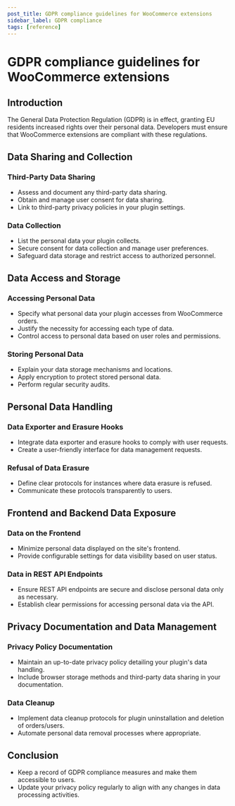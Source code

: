 ```yaml
---
post_title: GDPR compliance guidelines for WooCommerce extensions
sidebar_label: GDPR compliance
tags: [reference]
---
```


# GDPR compliance guidelines for WooCommerce extensions

## Introduction

The General Data Protection Regulation (GDPR) is in effect, granting EU residents increased rights over their personal data. Developers must ensure that WooCommerce extensions are compliant with these regulations.

## Data Sharing and Collection

### Third-Party Data Sharing

- Assess and document any third-party data sharing.
- Obtain and manage user consent for data sharing.
- Link to third-party privacy policies in your plugin settings.

### Data Collection

- List the personal data your plugin collects.
- Secure consent for data collection and manage user preferences.
- Safeguard data storage and restrict access to authorized personnel.

## Data Access and Storage

### Accessing Personal Data

- Specify what personal data your plugin accesses from WooCommerce orders.
- Justify the necessity for accessing each type of data.
- Control access to personal data based on user roles and permissions.

### Storing Personal Data

- Explain your data storage mechanisms and locations.
- Apply encryption to protect stored personal data.
- Perform regular security audits.

## Personal Data Handling

### Data Exporter and Erasure Hooks

- Integrate data exporter and erasure hooks to comply with user requests.
- Create a user-friendly interface for data management requests.

### Refusal of Data Erasure

- Define clear protocols for instances where data erasure is refused.
- Communicate these protocols transparently to users.

## Frontend and Backend Data Exposure

### Data on the Frontend

- Minimize personal data displayed on the site's frontend.
- Provide configurable settings for data visibility based on user status.

### Data in REST API Endpoints

- Ensure REST API endpoints are secure and disclose personal data only as necessary.
- Establish clear permissions for accessing personal data via the API.

## Privacy Documentation and Data Management

### Privacy Policy Documentation

- Maintain an up-to-date privacy policy detailing your plugin's data handling.
- Include browser storage methods and third-party data sharing in your documentation.

### Data Cleanup

- Implement data cleanup protocols for plugin uninstallation and deletion of orders/users.
- Automate personal data removal processes where appropriate.

## Conclusion

- Keep a record of GDPR compliance measures and make them accessible to users.
- Update your privacy policy regularly to align with any changes in data processing activities.
